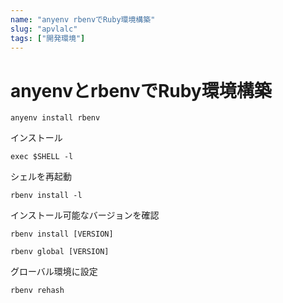 ```yaml
---
name: "anyenv rbenvでRuby環境構築"
slug: "apvlalc"
tags: ["開発環境"]
---
```


# anyenvとrbenvでRuby環境構築

```
anyenv install rbenv
```

インストール

```
exec $SHELL -l
```

シェルを再起動

```
rbenv install -l
```

インストール可能なバージョンを確認

```
rbenv install [VERSION]
```

```
rbenv global [VERSION]
```

グローバル環境に設定

```
rbenv rehash
```

